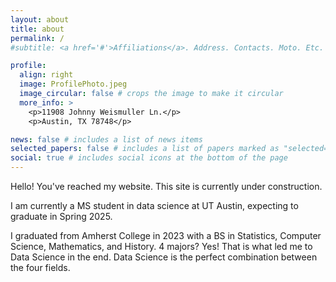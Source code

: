```yaml
---
layout: about
title: about
permalink: /
#subtitle: <a href='#'>Affiliations</a>. Address. Contacts. Moto. Etc.

profile:
  align: right
  image: ProfilePhoto.jpeg
  image_circular: false # crops the image to make it circular
  more_info: >
    <p>11908 Johnny Weismuller Ln.</p>
    <p>Austin, TX 78748</p>

news: false # includes a list of news items
selected_papers: false # includes a list of papers marked as "selected={true}"
social: true # includes social icons at the bottom of the page
---
```


Hello! You've reached my website. This site is currently under construction.

I am currently a MS student in data science at UT Austin, expecting to graduate in Spring 2025.

I graduated from Amherst College in 2023 with a BS in Statistics, Computer Science, Mathematics, and History. 4 majors? Yes! That is what led me to Data Science in the end. Data Science is the perfect combination between the four fields.
